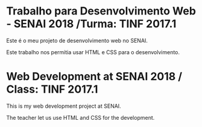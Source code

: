 # Trabalho para Desenvolvimento Web - SENAI 2018 /Turma: TINF 2017.1
Este é o meu projeto de desenvolvimento web no SENAI.

Este trabalho nos permitia usar HTML e CSS para o desenvolvimento.


# Web Development at SENAI 2018 / Class: TINF 2017.1
This is my web development project at SENAI.

The teacher let us use HTML and CSS for the development.
